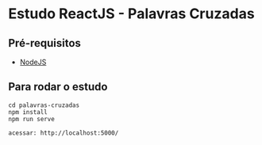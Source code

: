 Estudo ReactJS - Palavras Cruzadas
=========================

## Pré-requisitos	

- [NodeJS](https://nodejs.org/en/download/)

## Para rodar o estudo

```
cd palavras-cruzadas
npm install
npm run serve

acessar: http://localhost:5000/
```


